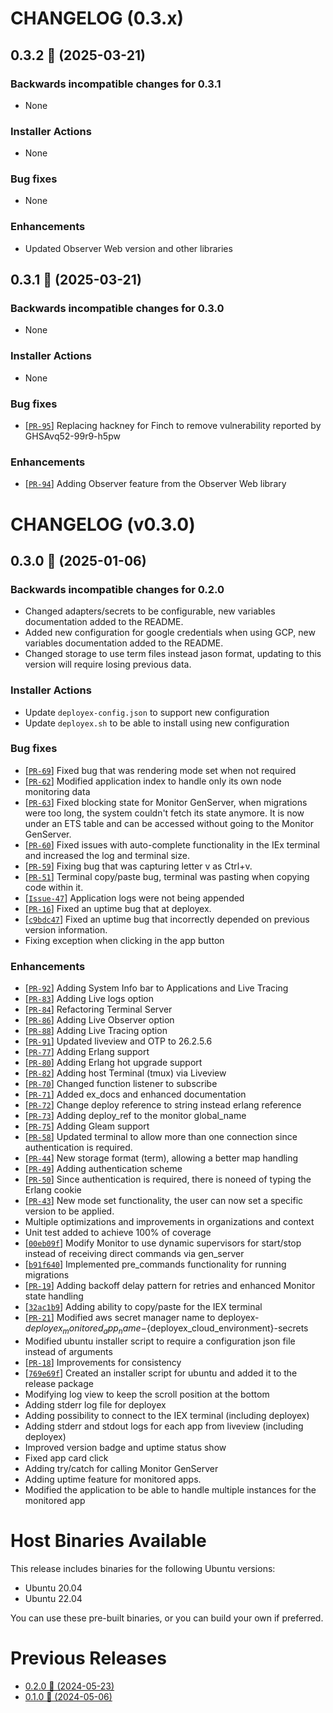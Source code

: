 # CHANGELOG (0.3.x)

## 0.3.2 🚀 (2025-03-21)

### Backwards incompatible changes for 0.3.1
 * None

### Installer Actions
 * None

### Bug fixes
 * None

### Enhancements
 * Updated Observer Web version and other libraries

## 0.3.1 🚀 (2025-03-21)

### Backwards incompatible changes for 0.3.0
 * None

### Installer Actions
 * None

### Bug fixes
 * [[`PR-95`](https://github.com/thiagoesteves/deployex/pull/95)] Replacing hackney for Finch to remove vulnerability reported by GHSAvq52-99r9-h5pw

### Enhancements
 * [[`PR-94`](https://github.com/thiagoesteves/deployex/pull/94)] Adding Observer feature from the Observer Web library

# CHANGELOG (v0.3.0)

## 0.3.0 🚀 (2025-01-06)

### Backwards incompatible changes for 0.2.0
 * Changed adapters/secrets to be configurable, new variables documentation added to the README.
 * Added new configuration for google credentials when using GCP, new variables documentation added to the README.
 * Changed storage to use term files instead jason format, updating to this version will require losing previous data.

### Installer Actions
 * Update `deployex-config.json` to support new configuration
 * Update `deployex.sh` to be able to install using new configuration

### Bug fixes
 * [[`PR-69`](https://github.com/thiagoesteves/deployex/pull/69)] Fixed bug that was rendering mode set when not required
 * [[`PR-62`](https://github.com/thiagoesteves/deployex/pull/62)] Modified application index to handle only its own node monitoring data
 * [[`PR-63`](https://github.com/thiagoesteves/deployex/pull/63)] Fixed blocking state for Monitor GenServer, when migrations were too long, the system couldn't fetch its state anymore. It is now under an ETS table and can be accessed without going to the Monitor GenServer.
 * [[`PR-60`](https://github.com/thiagoesteves/deployex/pull/60)] Fixed issues with auto-complete functionality in the IEx terminal and increased the log and terminal size.
 * [[`PR-59`](https://github.com/thiagoesteves/deployex/pull/59)] Fixing bug that was capturing letter v as Ctrl+v.
 * [[`PR-51`](https://github.com/thiagoesteves/deployex/pull/51)] Terminal copy/paste bug, terminal was pasting when copying code within it.
 * [[`Issue-47`](https://github.com/thiagoesteves/deployex/issues/47)] Application logs were not being appended
 * [[`PR-16`](https://github.com/thiagoesteves/deployex/pull/16)] Fixed an uptime bug that at deployex.
 * [[`c9bdc47`](https://github.com/thiagoesteves/deployex/commit/c9bdc47)] Fixed an uptime bug that incorrectly depended on previous version information.
 * Fixing exception when clicking in the app button

### Enhancements
 * [[`PR-92`](https://github.com/thiagoesteves/deployex/pull/92)] Adding System Info bar to Applications and Live Tracing
 * [[`PR-83`](https://github.com/thiagoesteves/deployex/pull/83)] Adding Live logs option
 * [[`PR-84`](https://github.com/thiagoesteves/deployex/pull/84)] Refactoring Terminal Server
 * [[`PR-86`](https://github.com/thiagoesteves/deployex/pull/86)] Adding Live Observer option
 * [[`PR-88`](https://github.com/thiagoesteves/deployex/pull/88)] Adding Live Tracing option
 * [[`PR-91`](https://github.com/thiagoesteves/deployex/pull/91)] Updated liveview and OTP to 26.2.5.6
 * [[`PR-77`](https://github.com/thiagoesteves/deployex/pull/77)] Adding Erlang support
 * [[`PR-80`](https://github.com/thiagoesteves/deployex/pull/80)] Adding Erlang hot upgrade support
 * [[`PR-82`](https://github.com/thiagoesteves/deployex/pull/82)] Adding host Terminal (tmux) via Liveview
 * [[`PR-70`](https://github.com/thiagoesteves/deployex/pull/70)] Changed function listener to subscribe
 * [[`PR-71`](https://github.com/thiagoesteves/deployex/pull/71)] Added ex_docs and enhanced documentation
 * [[`PR-72`](https://github.com/thiagoesteves/deployex/pull/72)] Change deploy reference to string instead erlang reference
 * [[`PR-73`](https://github.com/thiagoesteves/deployex/pull/73)] Adding deploy_ref to the monitor global_name
 * [[`PR-75`](https://github.com/thiagoesteves/deployex/pull/75)] Adding Gleam support
 * [[`PR-58`](https://github.com/thiagoesteves/deployex/pull/58)] Updated terminal to allow more than one connection since authentication is required.
 * [[`PR-44`](https://github.com/thiagoesteves/deployex/pull/44)] New storage format (term), allowing a better map handling
 * [[`PR-49`](https://github.com/thiagoesteves/deployex/pull/49)] Adding authentication scheme
 * [[`PR-50`](https://github.com/thiagoesteves/deployex/pull/50)] Since authentication is required, there is noneed of typing the Erlang cookie
 * [[`PR-43`](https://github.com/thiagoesteves/deployex/pull/43)] New mode set functionality, the user can now set a specific version to be applied.
 * Multiple optimizations and improvements in organizations and context
 * Unit test added to achieve 100% of coverage
 * [[`00eb09f`](https://github.com/thiagoesteves/deployex/commit/00eb09f71e4ea25ef6a062edade9c95380fda74b)] Modify Monitor to use dynamic supervisors for start/stop instead of receiving direct commands via gen_server
 * [[`b91f640`](https://github.com/thiagoesteves/deployex/commit/b91f640a78a375ddfff310e1465ac962480dc7ee)] Implemented pre_commands functionality for running migrations
 * [[`PR-19`](https://github.com/thiagoesteves/deployex/pull/19)] Adding backoff delay pattern for retries and enhanced Monitor state handling
 * [[`32ac1b9`](https://github.com/thiagoesteves/deployex/commit/32ac1b9debdd7eff5f11aeb833b1616ae6d3f7e7)] Adding ability to copy/paste for the IEX terminal
 * [[`PR-21`](https://github.com/thiagoesteves/deployex/pull/21/files)] Modified aws secret manager name to deployex-${deployex_monitored_app_name}-${deployex_cloud_environment}-secrets
 * Modified ubuntu installer script to require a configuration json file instead of arguments
 * [[`PR-18`](https://github.com/thiagoesteves/deployex/pull/18/files)] Improvements for consistency
 * [[`769e69f`](https://github.com/thiagoesteves/deployex/commit/769e69f)] Created an installer script for ubuntu and added it to the release package
 * Modifying log view to keep the scroll position at the bottom
 * Adding stderr log file for deployex
 * Adding possibility to connect to the IEX terminal (including deployex)
 * Adding stderr and stdout logs for each app from liveview (including deployex)
 * Improved version badge and uptime status show
 * Fixed app card click
 * Adding try/catch for calling Monitor GenServer
 * Adding uptime feature for monitored apps.
 * Modified the application to be able to handle multiple instances for the monitored app

# Host Binaries Available

This release includes binaries for the following Ubuntu versions:

 * Ubuntu 20.04
 * Ubuntu 22.04

 You can use these pre-built binaries, or you can build your own if preferred.

# Previous Releases
 * [0.2.0 🚀 (2024-05-23)](https://github.com/thiagoesteves/deployex/blob/0.2.0/CHANGELOG.md)
 * [0.1.0 🚀 (2024-05-06)](https://github.com/thiagoesteves/deployex/blob/0.1.0/changelog.md)